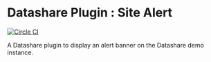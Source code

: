 # Datashare Plugin : Site Alert

[![Circle CI](https://circleci.com/gh/ICIJ/datashare-plugin-site-alert.png?style=shield&circle-token=bb83a70d5a43a31c6fd38d797f015b9419c15ffe)](https://circleci.com/gh/ICIJ/datashare-plugin-site-alert)

 A Datashare plugin to display an alert banner on the Datashare demo instance.
